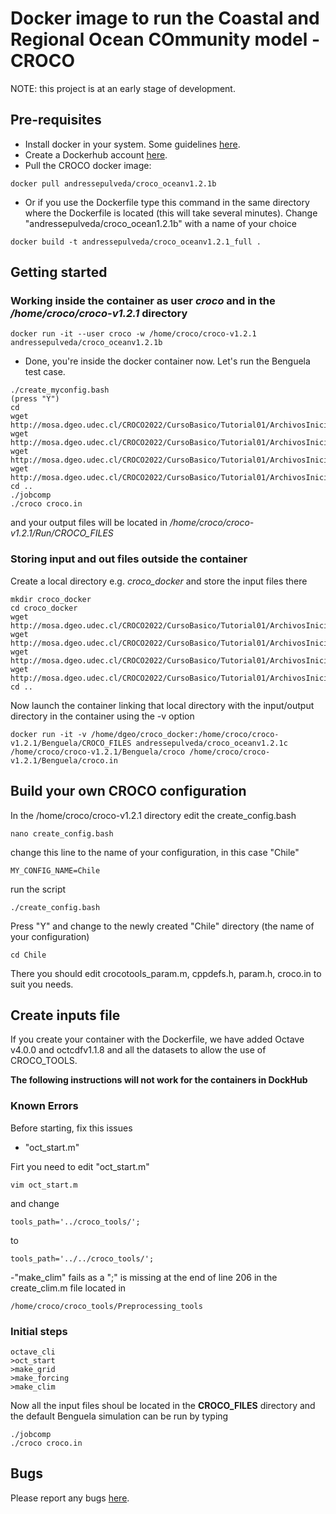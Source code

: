 # Docker image to run the Coastal and Regional Ocean COmmunity model - CROCO

NOTE: this project is at an early stage of development.  

## Pre-requisites

- Install docker in your system. Some guidelines [here](https://docs.docker.com/engine/installation/).
- Create a Dockerhub account [here](https://hub.docker.com/).
- Pull the CROCO docker image:
```
docker pull andressepulveda/croco_oceanv1.2.1b
```
- Or if you use the Dockerfile type this command in the same directory where the Dockerfile is located (this will take several minutes). Change "andressepulveda/croco_ocean1.2.1b" with a name of your choice
```
docker build -t andressepulveda/croco_oceanv1.2.1_full .
```


## Getting started 


### Working inside the container as user *croco* and in the */home/croco/croco-v1.2.1* directory

```
docker run -it --user croco -w /home/croco/croco-v1.2.1 andressepulveda/croco_oceanv1.2.1b
```

- Done, you're inside the docker container now. Let's run the Benguela test case. 
```
./create_myconfig.bash
(press "Y")
cd 
wget http://mosa.dgeo.udec.cl/CROCO2022/CursoBasico/Tutorial01/ArchivosIniciales/croco_grd.nc
wget http://mosa.dgeo.udec.cl/CROCO2022/CursoBasico/Tutorial01/ArchivosIniciales/croco_frc.nc
wget http://mosa.dgeo.udec.cl/CROCO2022/CursoBasico/Tutorial01/ArchivosIniciales/croco_clm.nc
wget http://mosa.dgeo.udec.cl/CROCO2022/CursoBasico/Tutorial01/ArchivosIniciales/croco_ini.nc
cd ..
./jobcomp
./croco croco.in
```
and your output files will be located in */home/croco/croco-v1.2.1/Run/CROCO_FILES*

### Storing input and out files outside the container

Create a local directory e.g. *croco_docker* and store the input files there

```
mkdir croco_docker
cd croco_docker
wget http://mosa.dgeo.udec.cl/CROCO2022/CursoBasico/Tutorial01/ArchivosIniciales/croco_grd.nc
wget http://mosa.dgeo.udec.cl/CROCO2022/CursoBasico/Tutorial01/ArchivosIniciales/croco_frc.nc
wget http://mosa.dgeo.udec.cl/CROCO2022/CursoBasico/Tutorial01/ArchivosIniciales/croco_clm.nc
wget http://mosa.dgeo.udec.cl/CROCO2022/CursoBasico/Tutorial01/ArchivosIniciales/croco_ini.nc
cd ..
```
Now launch the container linking that local directory with the input/output directory in the container using the -v option

```
docker run -it -v /home/dgeo/croco_docker:/home/croco/croco-v1.2.1/Benguela/CROCO_FILES andressepulveda/croco_oceanv1.2.1c /home/croco/croco-v1.2.1/Benguela/croco /home/croco/croco-v1.2.1/Benguela/croco.in
```




## Build your own CROCO configuration

In the /home/croco/croco-v1.2.1 directory edit the create_config.bash 
```
nano create_config.bash
```
change this line to the name of your configuration, in this case "Chile"
```
MY_CONFIG_NAME=Chile
```
run the script
```
./create_config.bash
```
Press "Y" and change to the newly created "Chile" directory (the name of your configuration)
```
cd Chile
```
There you should edit crocotools_param.m, cppdefs.h, param.h, croco.in
to suit you needs.

## Create inputs file

If you create your container with the Dockerfile, we have added Octave v4.0.0 and octcdfv1.1.8
and all the datasets to allow the use of CROCO_TOOLS. 

**The following instructions will not work for the containers in DockHub**

### Known Errors

Before starting, fix this issues

- "oct_start.m"

Firt you need to edit "oct_start.m"
```
vim oct_start.m
```
and change
```
tools_path='../croco_tools/';
```
to
```
tools_path='../../croco_tools/';
```

-"make_clim" fails as a ";" is missing at the end of line 206 in the create_clim.m file located in 
```
/home/croco/croco_tools/Preprocessing_tools
```

### Initial steps 
```
octave_cli
>oct_start
>make_grid
>make_forcing
>make_clim
```
Now all the input files shoul be located in the **CROCO_FILES** directory and the default
Benguela simulation can be run by typing

```
./jobcomp
./croco croco.in
```


## Bugs
Please report any bugs [here](https://github.com/AndresSepulveda/docker-croco-public/issues).

